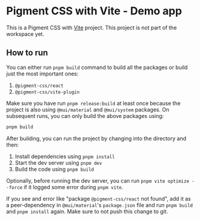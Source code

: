 # Pigment CSS with Vite - Demo app

This is a Pigment CSS with [Vite](https://vitejs.dev/) project.
This project is not part of the workspace yet.

## How to run

You can either run `pnpm build` command to build all the packages or build just the most important ones:

1. `@pigment-css/react`
2. `@pigment-css/vite-plugin`

Make sure you have run `pnpm release:build` at least once because the project is also using `@mui/material` and `@mui/system` packages. On subsequent runs, you can only build the above packages using:

```bash
pnpm build
```

After building, you can run the project by changing into the directory and then:

1. Install dependencies using `pnpm install`
2. Start the dev server using `pnpm dev`
3. Build the code using `pnpm build`

Optionally, before running the dev server, you can run `pnpm vite optimize --force` if it logged some error during `pnpm vite`.

If you see and error like "package `@pigment-css/react` not found", add it as a peer-dependency in `@mui/material`'s `package.json` file and run `pnpm build` and `pnpm install` again. Make sure to not push this change to git.
